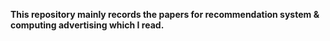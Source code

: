 **This repository mainly records the papers for recommendation system & computing advertising which I read.**


